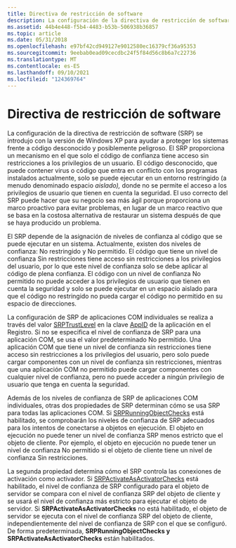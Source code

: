 ```yaml
---
title: Directiva de restricción de software
description: La configuración de la directiva de restricción de software (SRP) se introdujo con la versión de Windows XP para ayudar a proteger los sistemas frente a código desconocido y posiblemente peligroso.
ms.assetid: 44b4e448-f5b4-4483-b53b-506938b36857
ms.topic: article
ms.date: 05/31/2018
ms.openlocfilehash: e97bf42cd949127e9012580ec16379cf36a95353
ms.sourcegitcommit: 9eebab0ead09cecdbc24f5f84d56c8b6a7c22736
ms.translationtype: MT
ms.contentlocale: es-ES
ms.lasthandoff: 09/10/2021
ms.locfileid: "124369764"
---
```

# <a name="software-restriction-policy"></a>Directiva de restricción de software

La configuración de la directiva de restricción de software (SRP) se introdujo con la versión de Windows XP para ayudar a proteger los sistemas frente a código desconocido y posiblemente peligroso. El SRP proporciona un mecanismo en el que solo el código de confianza tiene acceso sin restricciones a los privilegios de un usuario. El código desconocido, que puede contener virus o código que entra en conflicto con los programas instalados actualmente, solo se puede ejecutar en un entorno restringido (a menudo denominado espacio *aislado),* donde no se permite el acceso a los privilegios de usuario que tienen en cuenta la seguridad. El uso correcto del SRP puede hacer que su negocio sea más ágil porque proporciona un marco proactivo para evitar problemas, en lugar de un marco reactivo que se basa en la costosa alternativa de restaurar un sistema después de que se haya producido un problema.

El SRP depende de la asignación de niveles de confianza al código que se puede ejecutar en un sistema. Actualmente, existen dos niveles de confianza: No restringido y No permitido. El código que tiene un nivel de confianza Sin restricciones tiene acceso sin restricciones a los privilegios del usuario, por lo que este nivel de confianza solo se debe aplicar al código de plena confianza. El código con un nivel de confianza No permitido no puede acceder a los privilegios de usuario que tienen en cuenta la seguridad y solo se puede ejecutar en un espacio aislado para que el código no restringido no pueda cargar el código no permitido en su espacio de direcciones.

La configuración de SRP de aplicaciones COM individuales se realiza a través del valor [SRPTrustLevel](srptrustlevel.md) en la clave [AppID](appid-key.md) de la aplicación en el Registro. Si no se especifica el nivel de confianza de SRP para una aplicación COM, se usa el valor predeterminado No permitido. Una aplicación COM que tiene un nivel de confianza sin restricciones tiene acceso sin restricciones a los privilegios del usuario, pero solo puede cargar componentes con un nivel de confianza sin restricciones, mientras que una aplicación COM no permitido puede cargar componentes con cualquier nivel de confianza, pero no puede acceder a ningún privilegio de usuario que tenga en cuenta la seguridad.

Además de los niveles de confianza de SRP de aplicaciones COM individuales, otras dos propiedades de SRP determinan cómo se usa SRP para todas las aplicaciones COM. Si [SRPRunningObjectChecks](srprunningobjectchecks.md) está habilitado, se comprobarán los niveles de confianza de SRP adecuados para los intentos de conectarse a objetos en ejecución. El objeto en ejecución no puede tener un nivel de confianza SRP menos estricto que el objeto de cliente. Por ejemplo, el objeto en ejecución no puede tener un nivel de confianza No permitido si el objeto de cliente tiene un nivel de confianza Sin restricciones.

La segunda propiedad determina cómo el SRP controla las conexiones de activación como activador. Si [SRPActivateAsActivatorChecks](srpactivateasactivatorchecks.md) está habilitado, el nivel de confianza de SRP configurado para el objeto de servidor se compara con el nivel de confianza SRP del objeto de cliente y se usará el nivel de confianza más estricto para ejecutar el objeto de servidor. Si **SRPActivateAsActivatorChecks** no está habilitado, el objeto de servidor se ejecuta con el nivel de confianza SRP del objeto de cliente, independientemente del nivel de confianza de SRP con el que se configuró. De forma predeterminada, **SRPRunningObjectChecks y** **SRPActivateAsActivatorChecks** están habilitados.

 

 





